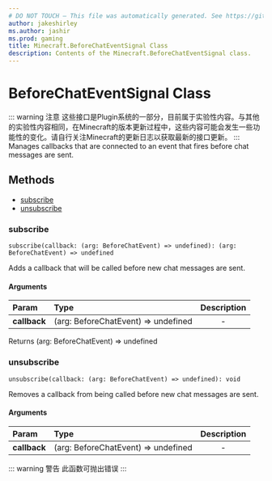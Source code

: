```yaml
---
# DO NOT TOUCH — This file was automatically generated. See https://github.com/Mojang/MinecraftScriptingApiDocsGenerator to modify descriptions, examples, etc.
author: jakeshirley
ms.author: jashir
ms.prod: gaming
title: Minecraft.BeforeChatEventSignal Class
description: Contents of the Minecraft.BeforeChatEventSignal class.
---
```

# BeforeChatEventSignal Class
::: warning 注意
这些接口是Plugin系统的一部分，目前属于实验性内容。与其他的实验性内容相同，在Minecraft的版本更新过程中，这些内容可能会发生一些功能性的变化。请自行关注Minecraft的更新日志以获取最新的接口更新。
:::
Manages callbacks that are connected to an event that fires before chat messages are sent.


## Methods
- [subscribe](#subscribe)
- [unsubscribe](#unsubscribe)
  
### **subscribe**
`
subscribe(callback: (arg: BeforeChatEvent) => undefined): (arg: BeforeChatEvent) => undefined
`

Adds a callback that will be called before new chat messages are sent.
#### Arguments
| Param | Type | Description |
| :--- | :--- | :---: |
| **callback** | (arg: BeforeChatEvent) => undefined | - |

Returns (arg: BeforeChatEvent) => undefined


### **unsubscribe**
`
unsubscribe(callback: (arg: BeforeChatEvent) => undefined): void
`

Removes a callback from being called before new chat messages are sent.
#### Arguments
| Param | Type | Description |
| :--- | :--- | :---: |
| **callback** | (arg: BeforeChatEvent) => undefined | - |
 

::: warning 警告 此函数可抛出错误 :::

